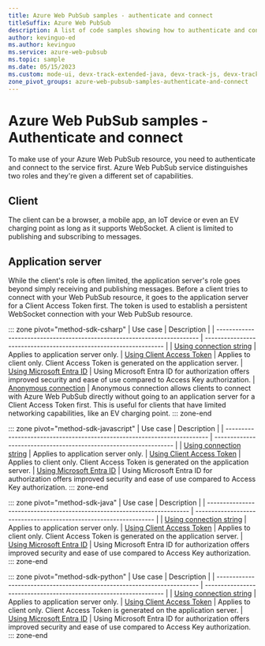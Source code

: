 ```yaml
---
title: Azure Web PubSub samples - authenticate and connect
titleSuffix: Azure Web PubSub
description: A list of code samples showing how to authenticate and connect to Web PubSub resource(s)
author: kevinguo-ed
ms.author: kevinguo
ms.service: azure-web-pubsub
ms.topic: sample
ms.date: 05/15/2023
ms.custom: mode-ui, devx-track-extended-java, devx-track-js, devx-track-python
zone_pivot_groups: azure-web-pubsub-samples-authenticate-and-connect
---
```


# Azure Web PubSub samples - Authenticate and connect

To make use of your Azure Web PubSub resource, you need to authenticate and connect to the service first. Azure Web PubSub service distinguishes two roles and they're given a different set of capabilities.

## Client

The client can be a browser, a mobile app, an IoT device or even an EV charging point as long as it supports WebSocket. A client is limited to publishing and subscribing to messages.

## Application server

While the client's role is often limited, the application server's role goes beyond simply receiving and publishing messages. Before a client tries to connect with your Web PubSub resource, it goes to the application server for a Client Access Token first. The token is used to establish a persistent WebSocket connection with your Web PubSub resource.

::: zone pivot="method-sdk-csharp"
| Use case | Description |
| ------------------------------------------------------------------------ | ----------------------------------------------------------------- |
| [Using connection string](https://github.com/Azure/azure-webpubsub/blob/main/samples/csharp/chatapp/Startup.cs#L29) | Applies to application server only.
| [Using Client Access Token](https://github.com/Azure/azure-webpubsub/blob/main/samples/csharp/chatapp/wwwroot/index.html#L13) | Applies to client only. Client Access Token is generated on the application server.
| [Using Microsoft Entra ID](https://github.com/Azure/azure-webpubsub/blob/main/samples/csharp/chatapp-aad/Startup.cs#L26) | Using Microsoft Entra ID for authorization offers improved security and ease of use compared to Access Key authorization.
| [Anonymous connection](https://github.com/Azure/azure-webpubsub/blob/main/samples/csharp/clientWithCert/client/Program.cs#L15) | Anonymous connection allows clients to connect with Azure Web PubSub directly without going to an application server for a Client Access Token first. This is useful for clients that have limited networking capabilities, like an EV charging point.
::: zone-end

::: zone pivot="method-sdk-javascript"
| Use case | Description |
| ------------------------------------------------------------------------ | ----------------------------------------------------------------- |
| [Using connection string](https://github.com/Azure/azure-webpubsub/blob/main/samples/javascript/chatapp/sdk/server.js#L9) | Applies to application server only.
| [Using Client Access Token](https://github.com/Azure/azure-webpubsub/blob/main/samples/javascript/chatapp/sdk/src/index.js#L5) | Applies to client only. Client Access Token is generated on the application server.
| [Using Microsoft Entra ID](https://github.com/Azure/azure-webpubsub/blob/main/samples/javascript/chatapp-aad/server.js#L24) | Using Microsoft Entra ID for authorization offers improved security and ease of use compared to Access Key authorization.
::: zone-end

::: zone pivot="method-sdk-java"
| Use case | Description |
| ------------------------------------------------------------------------ | ----------------------------------------------------------------- |
| [Using connection string](https://github.com/Azure/azure-webpubsub/blob/eb60438ff9e0735d90a6e7e6370b9d38aa6bc730/samples/java/chatapp/src/main/java/com/webpubsub/tutorial/App.java#L21) | Applies to application server only.
| [Using Client Access Token](https://github.com/Azure/azure-webpubsub/blob/eb60438ff9e0735d90a6e7e6370b9d38aa6bc730/samples/java/chatapp/src/main/resources/public/index.html#L12) | Applies to client only. Client Access Token is generated on the application server.
| [Using Microsoft Entra ID](https://github.com/Azure/azure-webpubsub/blob/eb60438ff9e0735d90a6e7e6370b9d38aa6bc730/samples/java/chatapp-aad/src/main/java/com/webpubsub/tutorial/App.java#L22) | Using Microsoft Entra ID for authorization offers improved security and ease of use compared to Access Key authorization.
::: zone-end

::: zone pivot="method-sdk-python"
| Use case | Description |
| ------------------------------------------------------------------------ | ----------------------------------------------------------------- |
| [Using connection string](https://github.com/Azure/azure-webpubsub/blob/eb60438ff9e0735d90a6e7e6370b9d38aa6bc730/samples/python/chatapp/server.py#L19) | Applies to application server only.
| [Using Client Access Token](https://github.com/Azure/azure-webpubsub/blob/eb60438ff9e0735d90a6e7e6370b9d38aa6bc730/samples/python/chatapp/public/index.html#L13) | Applies to client only. Client Access Token is generated on the application server.
| [Using Microsoft Entra ID](https://github.com/Azure/azure-webpubsub/blob/eb60438ff9e0735d90a6e7e6370b9d38aa6bc730/samples/python/chatapp-aad/server.py#L21) | Using Microsoft Entra ID for authorization offers improved security and ease of use compared to Access Key authorization.
::: zone-end
